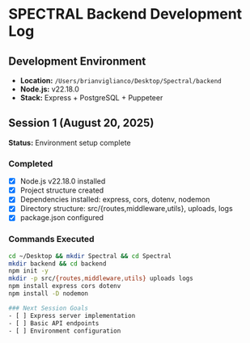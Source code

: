 # SPECTRAL Backend Development Log

## Development Environment
- **Location:** `/Users/brianviglianco/Desktop/Spectral/backend`
- **Node.js:** v22.18.0
- **Stack:** Express + PostgreSQL + Puppeteer

## Session 1 (August 20, 2025)
**Status:** Environment setup complete

### Completed
- [x] Node.js v22.18.0 installed
- [x] Project structure created
- [x] Dependencies installed: express, cors, dotenv, nodemon
- [x] Directory structure: src/{routes,middleware,utils}, uploads, logs
- [x] package.json configured

### Commands Executed
```bash
cd ~/Desktop && mkdir Spectral && cd Spectral
mkdir backend && cd backend
npm init -y
mkdir -p src/{routes,middleware,utils} uploads logs
npm install express cors dotenv
npm install -D nodemon

### Next Session Goals
- [ ] Express server implementation
- [ ] Basic API endpoints
- [ ] Environment configuration
